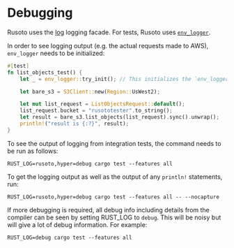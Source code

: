 # Debugging

Rusoto uses the [log][log-repo] logging facade. For tests, Rusoto uses
[`env_logger`][crates-io-env_logger].

In order to see logging output (e.g. the actual requests made to AWS),
`env_logger` needs to be initialized:

```rust
#[test]
fn list_objects_test() {
    let _ = env_logger::try_init(); // This initializes the `env_logger`

    let bare_s3 = S3Client::new(Region::UsWest2);

    let mut list_request = ListObjectsRequest::default();
    list_request.bucket = "rusototester".to_string();
    let result = bare_s3.list_objects(list_request).sync().unwrap();
    println!("result is {:?}", result);
}
```

To see the output of logging from integration tests, the command needs to be run
as follows:

```
RUST_LOG=rusoto,hyper=debug cargo test --features all
```

To get the logging output as well as the output of any `println!` statements,
run:

```
RUST_LOG=rusoto,hyper=debug cargo test --features all -- --nocapture
```

If more debugging is required, all debug info including details from the compiler can be seen by setting RUST_LOG to `debug`.  This will be noisy but will give a lot of debug information.  For example:

```
RUST_LOG=debug cargo test --features all
```

[crates-io-env_logger]: https://crates.io/crates/env_logger
[log-repo]: https://github.com/rust-lang-nursery/log
